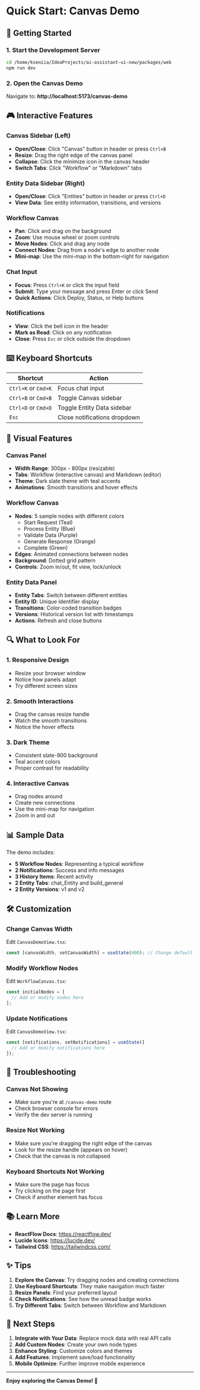 # Quick Start: Canvas Demo

## 🚀 Getting Started

### 1. Start the Development Server

```bash
cd /home/kseniia/IdeaProjects/ai-assistant-ui-new/packages/web
npm run dev
```

### 2. Open the Canvas Demo

Navigate to: **http://localhost:5173/canvas-demo**

## 🎮 Interactive Features

### Canvas Sidebar (Left)
- **Open/Close**: Click "Canvas" button in header or press `Ctrl+B`
- **Resize**: Drag the right edge of the canvas panel
- **Collapse**: Click the minimize icon in the canvas header
- **Switch Tabs**: Click "Workflow" or "Markdown" tabs

### Entity Data Sidebar (Right)
- **Open/Close**: Click "Entities" button in header or press `Ctrl+D`
- **View Data**: See entity information, transitions, and versions

### Workflow Canvas
- **Pan**: Click and drag on the background
- **Zoom**: Use mouse wheel or zoom controls
- **Move Nodes**: Click and drag any node
- **Connect Nodes**: Drag from a node's edge to another node
- **Mini-map**: Use the mini-map in the bottom-right for navigation

### Chat Input
- **Focus**: Press `Ctrl+K` or click the input field
- **Submit**: Type your message and press Enter or click Send
- **Quick Actions**: Click Deploy, Status, or Help buttons

### Notifications
- **View**: Click the bell icon in the header
- **Mark as Read**: Click on any notification
- **Close**: Press `Esc` or click outside the dropdown

## ⌨️ Keyboard Shortcuts

| Shortcut | Action |
|----------|--------|
| `Ctrl+K` or `Cmd+K` | Focus chat input |
| `Ctrl+B` or `Cmd+B` | Toggle Canvas sidebar |
| `Ctrl+D` or `Cmd+D` | Toggle Entity Data sidebar |
| `Esc` | Close notifications dropdown |

## 🎨 Visual Features

### Canvas Panel
- **Width Range**: 300px - 800px (resizable)
- **Tabs**: Workflow (interactive canvas) and Markdown (editor)
- **Theme**: Dark slate theme with teal accents
- **Animations**: Smooth transitions and hover effects

### Workflow Canvas
- **Nodes**: 5 sample nodes with different colors
  - Start Request (Teal)
  - Process Entity (Blue)
  - Validate Data (Purple)
  - Generate Response (Orange)
  - Complete (Green)
- **Edges**: Animated connections between nodes
- **Background**: Dotted grid pattern
- **Controls**: Zoom in/out, fit view, lock/unlock

### Entity Data Panel
- **Entity Tabs**: Switch between different entities
- **Entity ID**: Unique identifier display
- **Transitions**: Color-coded transition badges
- **Versions**: Historical version list with timestamps
- **Actions**: Refresh and close buttons

## 🔍 What to Look For

### 1. Responsive Design
- Resize your browser window
- Notice how panels adapt
- Try different screen sizes

### 2. Smooth Interactions
- Drag the canvas resize handle
- Watch the smooth transitions
- Notice the hover effects

### 3. Dark Theme
- Consistent slate-900 background
- Teal accent colors
- Proper contrast for readability

### 4. Interactive Canvas
- Drag nodes around
- Create new connections
- Use the mini-map for navigation
- Zoom in and out

## 📊 Sample Data

The demo includes:
- **5 Workflow Nodes**: Representing a typical workflow
- **2 Notifications**: Success and info messages
- **3 History Items**: Recent activity
- **2 Entity Tabs**: chat_Entity and build_general
- **2 Entity Versions**: v1 and v2

## 🛠️ Customization

### Change Canvas Width
Edit `CanvasDemoView.tsx`:
```typescript
const [canvasWidth, setCanvasWidth] = useState(400); // Change default width
```

### Modify Workflow Nodes
Edit `WorkflowCanvas.tsx`:
```typescript
const initialNodes = [
  // Add or modify nodes here
];
```

### Update Notifications
Edit `CanvasDemoView.tsx`:
```typescript
const [notifications, setNotifications] = useState([
  // Add or modify notifications here
]);
```

## 🐛 Troubleshooting

### Canvas Not Showing
- Make sure you're at `/canvas-demo` route
- Check browser console for errors
- Verify the dev server is running

### Resize Not Working
- Make sure you're dragging the right edge of the canvas
- Look for the resize handle (appears on hover)
- Check that the canvas is not collapsed

### Keyboard Shortcuts Not Working
- Make sure the page has focus
- Try clicking on the page first
- Check if another element has focus

## 📚 Learn More

- **ReactFlow Docs**: https://reactflow.dev/
- **Lucide Icons**: https://lucide.dev/
- **Tailwind CSS**: https://tailwindcss.com/

## ✨ Tips

1. **Explore the Canvas**: Try dragging nodes and creating connections
2. **Use Keyboard Shortcuts**: They make navigation much faster
3. **Resize Panels**: Find your preferred layout
4. **Check Notifications**: See how the unread badge works
5. **Try Different Tabs**: Switch between Workflow and Markdown

## 🎯 Next Steps

1. **Integrate with Your Data**: Replace mock data with real API calls
2. **Add Custom Nodes**: Create your own node types
3. **Enhance Styling**: Customize colors and themes
4. **Add Features**: Implement save/load functionality
5. **Mobile Optimize**: Further improve mobile experience

---

**Enjoy exploring the Canvas Demo! 🎉**

